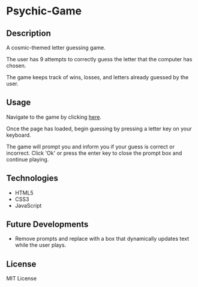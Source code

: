 # Psychic-Game

## Description
A cosmic-themed letter guessing game.

The user has 9 attempts to correctly guess the letter that the computer has chosen.

The game keeps track of wins, losses, and letters already guessed by the user.

## Usage
Navigate to the game by clicking [here](https://beckygold.github.io/CosmicLetterGuess/).

Once the page has loaded, begin guessing by pressing a letter key on your keyboard.

The game will prompt you and inform you if your guess is correct or incorrect. Click 'Ok' or press the enter key to close the prompt box and continue playing. 

## Technologies
* HTML5
* CSS3
* JavaScript

## Future Developments
* Remove prompts and replace with a box that dynamically updates text while the user plays. 

## License
MIT License